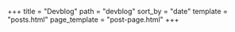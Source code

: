 +++
title = "Devblog"
path = "devblog"
sort_by = "date"
template = "posts.html"
page_template = "post-page.html"
+++
